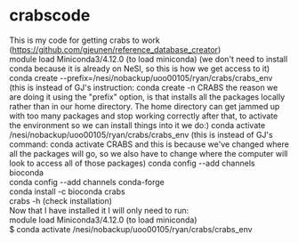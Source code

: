 # crabscode  
This is my code for getting crabs to work (https://github.com/gjeunen/reference_database_creator)  
module load Miniconda3/4.12.0 (to load miniconda) 
(we don't need to install conda because it is already on NeSI, so this is how we get access to it)  
conda create --prefix=/nesi/nobackup/uoo00105/ryan/crabs/crabs_env  
(this is instead of GJ's instruction: conda create -n CRABS
the reason we are doing it using the "prefix" option, is that installs all the packages locally rather than in our home directory. The home directory can get jammed up with too many packages and stop working correctly
after that, to activate the environment so we can install things into it we do:)
conda activate /nesi/nobackup/uoo00105/ryan/crabs/crabs_env
(this is instead of GJ's command: conda activate CRABS
and this is because we've changed where all the packages will go, so we also have to change where the computer will look to access all of those packages)
conda config --add channels bioconda  
conda config --add channels conda-forge  
conda install -c bioconda crabs  
crabs -h (check installation)  
Now that I have installed it I will only need to run:  
module load Miniconda3/4.12.0 (to load miniconda)  
$ conda activate /nesi/nobackup/uoo00105/ryan/crabs/crabs_env  
